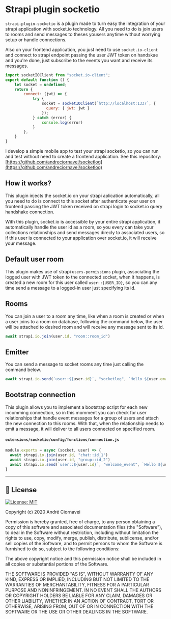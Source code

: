 # Strapi plugin socketio

`strapi-plugin-socketio` is a plugin made to turn easy the integration of your strapi application with socket.io technology. All you need to do is join users to rooms and send messages to theses yousers anytime without worrying setup or handle connections.

Also on your frontend application, you just need to use `socket.io-client` and connect to strapi endpoint passing the user JWT token on handskae and you're done, just subscribe to the events you want and receive its messages.

```js
import socketIOClient from "socket.io-client";
export default function () {
    let socket = undefined;
    return {
        connect: (jwt) => {
            try {
                socket = socketIOClient(`http://localhost:1337`, { 
                  query: { jwt: jwt } 
                });                
            } catch (error) {
                console.log(error)
            }
        },
    }
}
```
I develop a simple mobile app to test your strapi socketio, so you can run and test without need to create a frontend application. See this repository: [https://github.com/andreciornavei/socketlog](https://github.com/andreciornavei/socketlog)

## How it works?

This plugin injects the socket.io on your strapi aplication automatically, all you need to do is connect to this socket after authenticate your user on frontend passing the JWT token received on strapi login to socket.io query handshake connection.

With this plugin, socket.io is accessible by your entire strapi application, it automatically handle the user id as a room, so you every can take your collections relationships and send messages direcly to associated users, so if this user is connected to your application over socket.io, it will receive your message.

## Default user room
This plugin makes use of strapi `users-permissions` plugin, associating the logged user with JWT token to the connected socket, when it happens, is created a new room for this user called `user::{USER_ID}`, so you can any time send a message to a logged-in user just specifying its id.


## Rooms
You can join a user to a room any time, like when a room is created or when a user joins to a room on database, following the command below, the user will be attached to desired room and will receive any message sent to its id.

```js
await strapi.io.join(user.id, "room::room_id")
```

## Emitter
You can send a message to socket rooms any time just calling the command below.

```js
await strapi.io.send(`user::${user.id}`, "socketlog", `Hello ${user.email}`)
```

## Bootstrap connection
This plugin allows you to implement a bootstrap script for each new incomming connection, so in this momment you can check for user relationships that handle event messages for a group of users and attach the new connection to this rooms. With that, when the relationship needs to emit a message, it will deliver to all users connected on specified room.

#### `extensions/socketio/config/functions/connection.js`
```js
module.exports = async (socket, user) => {
  await strapi.io.join(user.id, "chat::id_1")
  await strapi.io.join(user.id, "group::id_2")
  await strapi.io.send(`user::${user.id}`, "welcome_event", `Hello ${user.email}`)
}
```

---

## 📜 License

[![License: MIT](https://img.shields.io/badge/license-MIT-purple.svg)]()

Copyright (c) 2020 André Ciornavei

Permission is hereby granted, free of charge, to any person obtaining a copy
of this software and associated documentation files (the "Software"), to deal
in the Software without restriction, including without limitation the rights
to use, copy, modify, merge, publish, distribute, sublicense, and/or sell
copies of the Software, and to permit persons to whom the Software is
furnished to do so, subject to the following conditions:

The above copyright notice and this permission notice shall be included in all
copies or substantial portions of the Software.

THE SOFTWARE IS PROVIDED "AS IS", WITHOUT WARRANTY OF ANY KIND, EXPRESS OR
IMPLIED, INCLUDING BUT NOT LIMITED TO THE WARRANTIES OF MERCHANTABILITY,
FITNESS FOR A PARTICULAR PURPOSE AND NONINFRINGEMENT. IN NO EVENT SHALL THE
AUTHORS OR COPYRIGHT HOLDERS BE LIABLE FOR ANY CLAIM, DAMAGES OR OTHER
LIABILITY, WHETHER IN AN ACTION OF CONTRACT, TORT OR OTHERWISE, ARISING FROM,
OUT OF OR IN CONNECTION WITH THE SOFTWARE OR THE USE OR OTHER DEALINGS IN THE
SOFTWARE.
